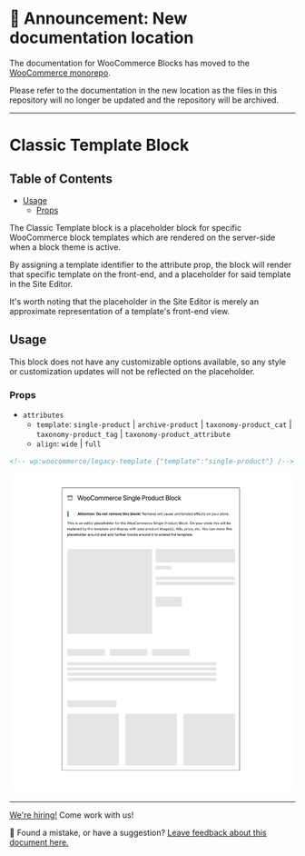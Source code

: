 # 📣 Announcement: New documentation location

The documentation for WooCommerce Blocks has moved to the [WooCommerce monorepo](https://github.com/woocommerce/woocommerce/tree/trunk/plugins/woocommerce-blocks/docs/).

Please refer to the documentation in the new location as the files in this repository will no longer be updated and the repository will be archived.

---

# Classic Template Block <!-- omit in toc -->

## Table of Contents <!-- omit in toc -->

-   [Usage](#usage)
    -   [Props](#props)

The Classic Template block is a placeholder block for specific WooCommerce block templates which are rendered on the server-side when a block theme is active.

By assigning a template identifier to the attribute prop, the block will render that specific template on the front-end, and a placeholder for said template in the Site Editor.

It's worth noting that the placeholder in the Site Editor is merely an approximate representation of a template's front-end view.

## Usage

This block does not have any customizable options available, so any style or customization updates will not be reflected on the placeholder.

### Props

-   `attributes`
    -   `template`: `single-product` | `archive-product` | `taxonomy-product_cat` | `taxonomy-product_tag` | `taxonomy-product_attribute`
    -   `align`: `wide` | `full`

```html
<!-- wp:woocommerce/legacy-template {"template":"single-product"} /-->
```

![Classic Template Block Single Product](./assets/doc-image-single-product-classic-block.png)

<!-- FEEDBACK -->

---

[We're hiring!](https://woocommerce.com/careers/) Come work with us!

🐞 Found a mistake, or have a suggestion? [Leave feedback about this document here.](https://github.com/woocommerce/woocommerce-gutenberg-products-block/issues/new?assignees=&labels=type%3A+documentation&template=--doc-feedback.md&title=Feedback%20on%20./docs/README.md)

<!-- /FEEDBACK -->
